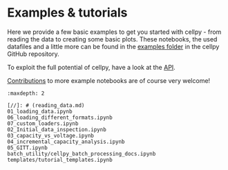 # Examples & tutorials

Here we provide a few basic examples to get you started with cellpy - from reading the data to creating some basic plots. These notebooks, the used datafiles and a little more can be found in the [examples
folder](https://github.com/jepegit/cellpy/tree/master/examples) in the cellpy GitHub repository.

To exploit the full potential of cellpy, have a look at the [API](/autoapi/index).

[Contributions](/contributing/contributing.md) to more example notebooks are of course very welcome!

```{toctree}
:maxdepth: 2

[//]: # (reading_data.md)
01_loading_data.ipynb
06_loading_different_formats.ipynb
07_custom_loaders.ipynb
02_Initial_data_inspection.ipynb
03_capacity_vs_voltage.ipynb
04_incremental_capacity_analysis.ipynb
05_GITT.ipynb
batch_utility/cellpy_batch_processing_docs.ipynb
templates/tutorial_templates.ipynb
```
